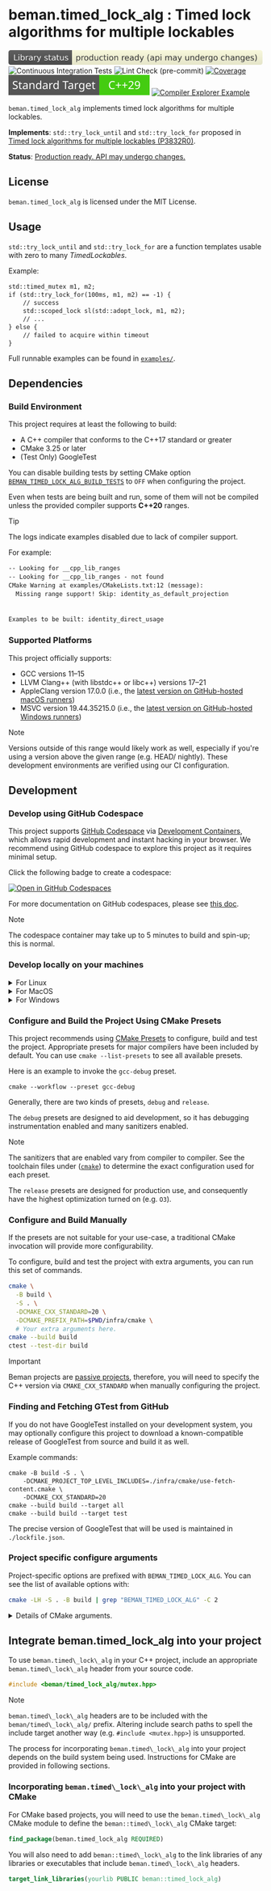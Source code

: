 # beman.timed\_lock\_alg : Timed lock algorithms for multiple lockables

<!--
SPDX-License-Identifier: Apache-2.0 WITH LLVM-exception
-->

<!-- markdownlint-disable-next-line line-length -->
![Library Status](https://raw.githubusercontent.com/bemanproject/beman/refs/heads/main/images/badges/beman_badge-beman_library_production_ready_api_may_undergo_changes.svg) ![Continuous Integration Tests](https://github.com/bemanproject/timed_lock_alg/actions/workflows/ci_tests.yml/badge.svg) ![Lint Check (pre-commit)](https://github.com/bemanproject/timed_lock_alg/actions/workflows/pre-commit.yml/badge.svg) [![Coverage](https://coveralls.io/repos/github/bemanproject/timed_lock_alg/badge.svg?branch=main)](https://coveralls.io/github/bemanproject/timed_lock_alg?branch=main) ![Standard Target](https://github.com/bemanproject/beman/blob/main/images/badges/cpp29.svg) [![Compiler Explorer Example](https://img.shields.io/badge/Try%20it%20on%20Compiler%20Explorer-grey?logo=compilerexplorer&logoColor=67c52a)](https://godbolt.org/z/4qEPK87va)

`beman.timed_lock_alg` implements timed lock algorithms for multiple lockables.

**Implements**: `std::try_lock_until` and `std::try_lock_for` proposed in [Timed lock algorithms for multiple lockables (P3832R0)](https://wg21.link/P3832R0).

**Status**: [Production ready. API may undergo changes.](https://github.com/bemanproject/beman/blob/main/docs/beman_library_maturity_model.md#production-ready-api-may-undergo-changes)

## License

`beman.timed_lock_alg` is licensed under the MIT License.

## Usage

`std::try_lock_until` and `std::try_lock_for` are a function templates usable with zero to many _TimedLockables_.

Example:
```
std::timed_mutex m1, m2;
if (std::try_lock_for(100ms, m1, m2) == -1) {
    // success
    std::scoped_lock sl(std::adopt_lock, m1, m2);
    // ...
} else {
    // failed to acquire within timeout
}
```

Full runnable examples can be found in [`examples/`](examples/).

## Dependencies

### Build Environment

This project requires at least the following to build:

* A C++ compiler that conforms to the C++17 standard or greater
* CMake 3.25 or later
* (Test Only) GoogleTest

You can disable building tests by setting CMake option
[`BEMAN_TIMED_LOCK_ALG_BUILD_TESTS`](#beman_timed_lock_alg_build_tests) to `OFF`
when configuring the project.

Even when tests are being built and run, some of them will not be compiled
unless the provided compiler supports **C++20** ranges.

> [!TIP]
>
> The logs indicate examples disabled due to lack of compiler support.
>
> For example:
>
> ```txt
> -- Looking for __cpp_lib_ranges
> -- Looking for __cpp_lib_ranges - not found
> CMake Warning at examples/CMakeLists.txt:12 (message):
>   Missing range support! Skip: identity_as_default_projection
>
>
> Examples to be built: identity_direct_usage
> ```

### Supported Platforms

This project officially supports:

* GCC versions 11–15
* LLVM Clang++ (with libstdc++ or libc++) versions 17–21
* AppleClang version 17.0.0 (i.e., the [latest version on GitHub-hosted macOS runners](https://github.com/actions/runner-images/blob/main/images/macos/macos-15-arm64-Readme.md))
* MSVC version 19.44.35215.0 (i.e., the [latest version on GitHub-hosted Windows runners](https://github.com/actions/runner-images/blob/main/images/windows/Windows2022-Readme.md))

> [!NOTE]
>
> Versions outside of this range would likely work as well,
> especially if you're using a version above the given range
> (e.g. HEAD/ nightly).
> These development environments are verified using our CI configuration.

## Development

### Develop using GitHub Codespace

This project supports [GitHub Codespace](https://github.com/features/codespaces)
via [Development Containers](https://containers.dev/),
which allows rapid development and instant hacking in your browser.
We recommend using GitHub codespace to explore this project as it
requires minimal setup.

Click the following badge to create a codespace:

[![Open in GitHub Codespaces](https://github.com/codespaces/badge.svg)](https://codespaces.new/bemanproject/timed_lock_alg)

For more documentation on GitHub codespaces, please see
[this doc](https://docs.github.com/en/codespaces/).

> [!NOTE]
>
> The codespace container may take up to 5 minutes to build and spin-up; this is normal.

### Develop locally on your machines

<details>
<summary> For Linux </summary>

Beman libraries require [recent versions of CMake](#build-environment),
we recommend downloading CMake directly from [CMake's website](https://cmake.org/download/)
or installing it with the [Kitware apt library](https://apt.kitware.com/).

A [supported compiler](#supported-platforms) should be available from your package manager.

</details>

<details>
<summary> For MacOS </summary>

Beman libraries require [recent versions of CMake](#build-environment).
Use [`Homebrew`](https://brew.sh/) to install the latest version of CMake.

```bash
brew install cmake
```

A [supported compiler](#supported-platforms) is also available from brew.

For example, you can install the latest major release of Clang as:

```bash
brew install llvm
```

</details>

<details>
<summary> For Windows </summary>

To build Beman libraries, you will need the MSVC compiler. MSVC can be obtained
by installing Visual Studio; the free Visual Studio 2022 Community Edition can
be downloaded from
[Microsoft](https://visualstudio.microsoft.com/vs/community/).

After Visual Studio has been installed, you can launch "Developer PowerShell for
VS 2022" by typing it into Windows search bar. This shell environment will
provide CMake, Ninja, and MSVC, allowing you to build the library and run the
tests.

Note that you will need to use FetchContent to build GoogleTest. To do so,
please see the instructions in the "Build GoogleTest dependency from github.com"
dropdown in the [Project specific configure
arguments](#project-specific-configure-arguments) section.

</details>

### Configure and Build the Project Using CMake Presets

This project recommends using [CMake Presets](https://cmake.org/cmake/help/latest/manual/cmake-presets.7.html)
to configure, build and test the project.
Appropriate presets for major compilers have been included by default.
You can use `cmake --list-presets` to see all available presets.

Here is an example to invoke the `gcc-debug` preset.

```shell
cmake --workflow --preset gcc-debug
```

Generally, there are two kinds of presets, `debug` and `release`.

The `debug` presets are designed to aid development, so it has debugging
instrumentation enabled and many sanitizers enabled.

> [!NOTE]
>
> The sanitizers that are enabled vary from compiler to compiler.
> See the toolchain files under ([`cmake`](cmake/)) to determine the exact configuration used for each preset.

The `release` presets are designed for production use, and
consequently have the highest optimization turned on (e.g. `O3`).

### Configure and Build Manually

If the presets are not suitable for your use-case, a traditional CMake
invocation will provide more configurability.

To configure, build and test the project with extra arguments,
you can run this set of commands.

```bash
cmake \
  -B build \
  -S . \
  -DCMAKE_CXX_STANDARD=20 \
  -DCMAKE_PREFIX_PATH=$PWD/infra/cmake \
  # Your extra arguments here.
cmake --build build
ctest --test-dir build
```

> [!IMPORTANT]
>
> Beman projects are
> [passive projects](https://github.com/bemanproject/beman/blob/main/docs/beman_standard.md#cmake),
> therefore,
> you will need to specify the C++ version via `CMAKE_CXX_STANDARD`
> when manually configuring the project.

### Finding and Fetching GTest from GitHub

If you do not have GoogleTest installed on your development system, you may
optionally configure this project to download a known-compatible release of
GoogleTest from source and build it as well.

Example commands:

```shell
cmake -B build -S . \
    -DCMAKE_PROJECT_TOP_LEVEL_INCLUDES=./infra/cmake/use-fetch-content.cmake \
    -DCMAKE_CXX_STANDARD=20
cmake --build build --target all
cmake --build build --target test
```

The precise version of GoogleTest that will be used is maintained in
`./lockfile.json`.

### Project specific configure arguments

Project-specific options are prefixed with `BEMAN_TIMED_LOCK_ALG`.
You can see the list of available options with:

```bash
cmake -LH -S . -B build | grep "BEMAN_TIMED_LOCK_ALG" -C 2
```

<details>

<summary> Details of CMake arguments. </summary>

#### `BEMAN_TIMED_LOCK_ALG_BUILD_TESTS`

Enable building tests and test infrastructure. Default: ON.
Values: `{ ON, OFF }`.

You can configure the project to have this option turned off via:

```bash
cmake -B build -S . -DCMAKE_CXX_STANDARD=20 -DBEMAN_TIMED_LOCK_ALG_BUILD_TESTS=OFF
```

> [!TIP]
> Because this project requires GoogleTest for running tests,
> disabling `BEMAN_TIMED_LOCK_ALG_BUILD_TESTS` avoids the project from
> cloning GoogleTest from GitHub.

#### `BEMAN_TIMED_LOCK_ALG_BUILD_EXAMPLES`

Enable building examples. Default: ON. Values: { ON, OFF }.


#### `BEMAN_TIMED_LOCK_ALG_INSTALL_CONFIG_FILE_PACKAGE`

Enable installing the CMake config file package. Default: ON.
Values: { ON, OFF }.

This is required so that users of `beman.timed\_lock\_alg` can use
`find_package(beman.timed_lock_alg)` to locate the library.

</details>

## Integrate beman.timed\_lock\_alg into your project

To use `beman.timed\_lock\_alg` in your C++ project,
include an appropriate `beman.timed\_lock\_alg` header from your source code.

```c++
#include <beman/timed_lock_alg/mutex.hpp>
```

> [!NOTE]
>
> `beman.timed\_lock\_alg` headers are to be included with the `beman/timed\_lock\_alg/` prefix.
> Altering include search paths to spell the include target another way (e.g.
> `#include <mutex.hpp>`) is unsupported.

The process for incorporating `beman.timed\_lock\_alg` into your project depends on the
build system being used. Instructions for CMake are provided in following sections.

### Incorporating `beman.timed\_lock\_alg` into your project with CMake

For CMake based projects,
you will need to use the `beman.timed\_lock\_alg` CMake module
to define the `beman::timed\_lock\_alg` CMake target:

```cmake
find_package(beman.timed_lock_alg REQUIRED)
```

You will also need to add `beman::timed\_lock\_alg` to the link libraries of
any libraries or executables that include `beman.timed\_lock\_alg` headers.

```cmake
target_link_libraries(yourlib PUBLIC beman::timed_lock_alg)
```
